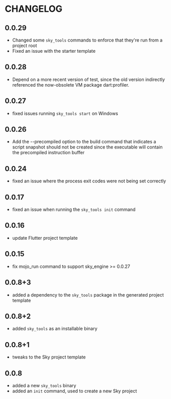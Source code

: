 # CHANGELOG

## 0.0.29
- Changed some `sky_tools` commands to enforce that they're run from a project
  root
- Fixed an issue with the starter template

## 0.0.28
- Depend on a more recent version of test, since the old version indirectly
  referenced the now-obsolete VM package dart:profiler.

## 0.0.27
- fixed issues running `sky_tools start` on Windows

## 0.0.26
- Add the --precompiled option to the build command that indicates a script
  snapshot should not be created since the executable will contain the
  precompiled instruction buffer

## 0.0.24
- fixed an issue where the process exit codes were not being set correctly

## 0.0.17
- fixed an issue when running the `sky_tools init` command

## 0.0.16
- update Flutter project template

## 0.0.15
- fix mojo_run command to support sky_engine >= 0.0.27

## 0.0.8+3
- added a dependency to the `sky_tools` package in the generated project template

## 0.0.8+2
- added `sky_tools` as an installable binary

## 0.0.8+1
- tweaks to the Sky project template

## 0.0.8
- added a new `sky_tools` binary
- added an `init` command, used to create a new Sky project
